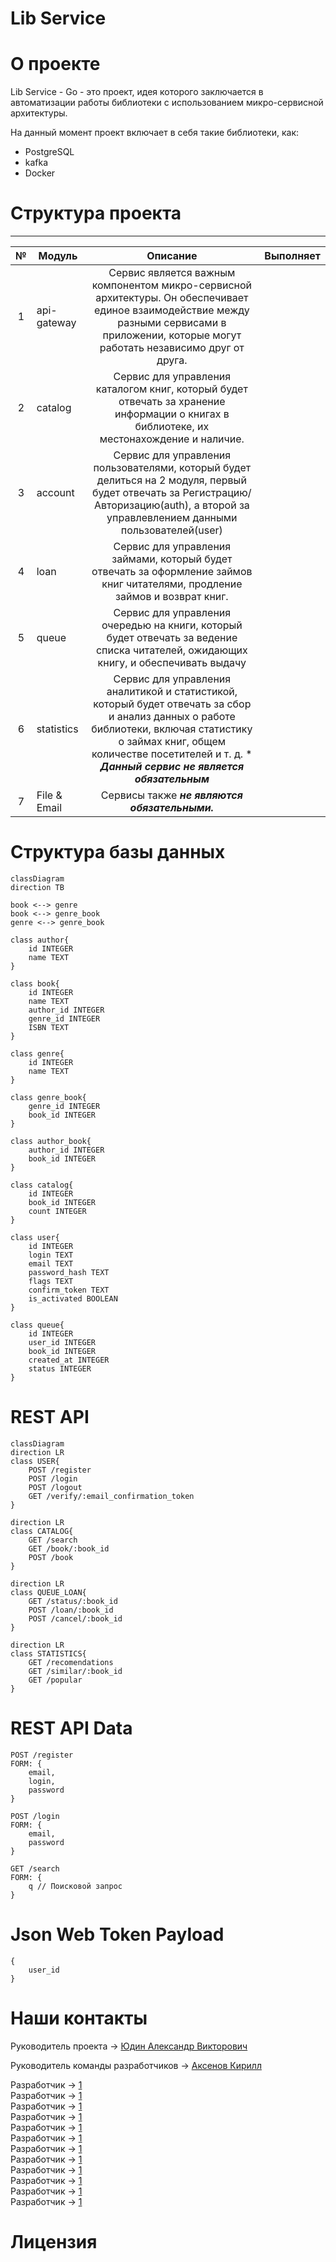 # Lib Service

# О проекте
Lib Service - Go - это проект, идея которого заключается в автоматизации работы библиотеки с использованием микро-сервисной архитектуры.

На данный момент проект включает в себя такие библиотеки, как:
* PostgreSQL
* kafka
* Docker


# Структура проекта
---
| № | Модуль | Описание | Выполняет |
|:-:|---|:---:|---:|
| 1 | api-gateway | Cервис является важным компонентом микро-сервисной архитектуры. Он обеспечивает единое взаимодействие между разными сервисами в приложении, которые могут работать независимо друг от друга. |  |
| 2 | catalog | Сервис для управления каталогом книг, который будет отвечать за хранение информации о книгах в библиотеке, их местонахождение и наличие. |  |
| 3 | account | Сервис для управления пользователями, который будет делиться на 2 модуля, первый будет отвечать за Регистрацию/Авторизацию(auth), а второй за управлевлением данными пользователей(user) | |
| 4 | loan | Сервис для управления займами, который будет отвечать за оформление займов книг читателями, продление займов и возврат книг. |  |
| 5 | queue | Сервис для управления очередью на книги, который будет отвечать за ведение списка читателей, ожидающих книгу, и обеспечивать выдачу |  |
| 6 | statistics | Сервис для управления аналитикой и статистикой, который будет отвечать за сбор и анализ данных о работе библиотеки, включая статистику о займах книг, общем количестве посетителей и т. д. * _**Данный сервис не является обязательным**_ |  |
| 7 | File & Email | Сервисы также _**не являются обязательными.**_ | |

# Структура базы данных
```mermaid
classDiagram
direction TB

book <--> genre 
book <--> genre_book
genre <--> genre_book

class author{
    id INTEGER
    name TEXT
}

class book{
    id INTEGER
    name TEXT
    author_id INTEGER
    genre_id INTEGER
    ISBN TEXT
}

class genre{
    id INTEGER
    name TEXT
}

class genre_book{
    genre_id INTEGER
    book_id INTEGER
}

class author_book{
    author_id INTEGER
    book_id INTEGER
}

class catalog{
    id INTEGER
    book_id INTEGER
    count INTEGER
}

class user{
    id INTEGER
    login TEXT
    email TEXT
    password_hash TEXT
    flags TEXT
    confirm_token TEXT
    is_activated BOOLEAN
}

class queue{
    id INTEGER
    user_id INTEGER
    book_id INTEGER
    created_at INTEGER
    status INTEGER
}

```

# REST API
```mermaid
classDiagram
direction LR
class USER{
    POST /register
    POST /login
    POST /logout
    GET /verify/:email_confirmation_token
}

direction LR
class CATALOG{
    GET /search
    GET /book/:book_id
    POST /book
}

direction LR
class QUEUE_LOAN{
    GET /status/:book_id
    POST /loan/:book_id
    POST /cancel/:book_id
}

direction LR
class STATISTICS{
    GET /recomendations
    GET /similar/:book_id
    GET /popular
}
```

# REST API Data
```
POST /register
FORM: {
    email,
    login,
    password
}

POST /login
FORM: {
    email,
    password
}

GET /search
FORM: {
    q // Поисковой запрос
}
```

# Json Web Token Payload
```
{
    user_id
}
```

# Наши контакты
Руководитель проекта -> [Юдин Александр Викторович](https://github.com/mireafullstack/)

Руководитель команды разработчиков -> [Аксенов Кирилл](https://github.com/Ki4EH/)

Разработчик -> [1](https://github.com/) \
Разработчик -> [1](https://github.com/) \
Разработчик -> [1](https://github.com/) \
Разработчик -> [1](https://github.com/) \
Разработчик -> [1](https://github.com/) \
Разработчик -> [1](https://github.com/) \
Разработчик -> [1](https://github.com/) \
Разработчик -> [1](https://github.com/) \
Разработчик -> [1](https://github.com/) \
Разработчик -> [1](https://github.com/) \
Разработчик -> [1](https://github.com/) \
Разработчик -> [1](https://github.com/) 


# Лицензия
